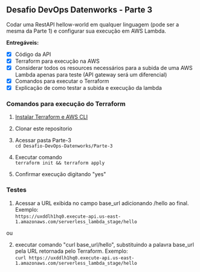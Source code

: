 ## Desafio DevOps Datenworks - Parte 3

Codar uma RestAPI hellow-world em qualquer linguagem (pode ser a mesma da Parte 1) e configurar sua execução em AWS Lambda.

**Entregáveis:**

- [x] Código da API
- [x] Terraform para execução na AWS
- [x] Considerar todos os resources necessários para a subida de uma AWS Lambda apenas para teste (API gateway será um diferencial)
- [x] Comandos para executar o Terraform
- [x] Explicação de como testar a subida e execução da lambda

### Comandos para execução do Terraform

1. [Instalar Terraform e AWS CLI](https://learn.hashicorp.com/terraform)

2. Clonar este repositorio

3. Acessar pasta Parte-3\
`cd Desafio-DevOps-Datenworks/Parte-3`

4. Executar comando\
`terraform init && terraform apply`

5. Confirmar execução digitando "yes"

### Testes

1. Acessar a URL exibida no campo base_url adicionando /hello ao final. Exemplo:\
`https://uxddlh1hq0.execute-api.us-east-1.amazonaws.com/serverless_lambda_stage/hello`

ou

2. executar comando "curl base_url/hello", substituindo a palavra base_url pela URL retornada pelo Terraform. Exemplo:\
`curl https://uxddlh1hq0.execute-api.us-east-1.amazonaws.com/serverless_lambda_stage/hello`
